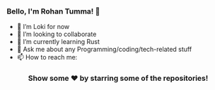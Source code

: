 ### Bello, I'm Rohan Tumma! 👋


- 🔭 I’m Loki for now
- 👯 I’m looking to collaborate 
- 🌱 I’m currently learning Rust
- 💬 Ask me about any Programming/coding/tech-related stuff
- 📫 How to reach me: <p align="center">
  

<h3 style="text-align:center;">Show some ♥ by starring some of the repositories! </h3>
